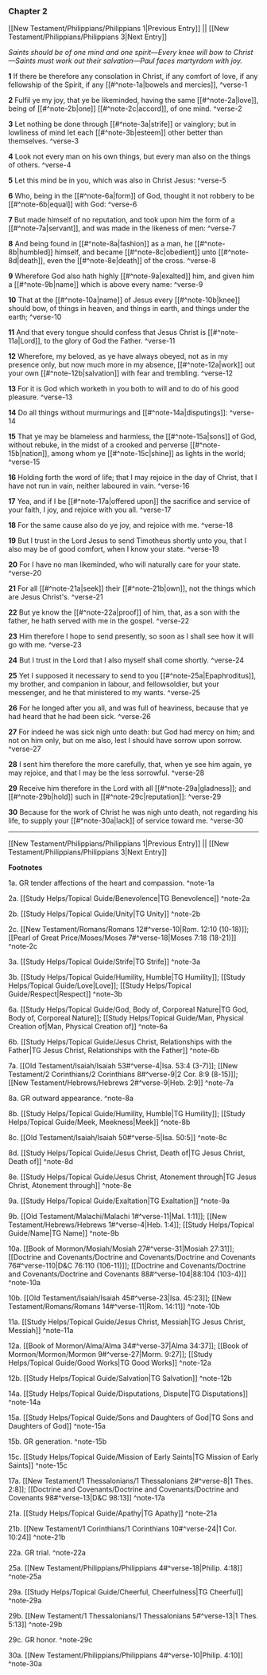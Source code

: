 ### Chapter 2

[[New Testament/Philippians/Philippians 1|Previous Entry]]  ||  [[New Testament/Philippians/Philippians 3|Next Entry]]

*Saints should be of one mind and one spirit—Every knee will bow to Christ—Saints must work out their salvation—Paul faces martyrdom with joy.*

**1**  If there be therefore any consolation in Christ, if any comfort of love, if any fellowship of the Spirit, if any [[#^note-1a|bowels and mercies]], ^verse-1

**2**  Fulfil ye my joy, that ye be likeminded, having the same [[#^note-2a|love]], being of [[#^note-2b|one]] [[#^note-2c|accord]], of one mind. ^verse-2

**3**  Let nothing be done through [[#^note-3a|strife]] or vainglory; but in lowliness of mind let each [[#^note-3b|esteem]] other better than themselves. ^verse-3

**4**  Look not every man on his own things, but every man also on the things of others. ^verse-4

**5**  Let this mind be in you, which was also in Christ Jesus: ^verse-5

**6**  Who, being in the [[#^note-6a|form]] of God, thought it not robbery to be [[#^note-6b|equal]] with God: ^verse-6

**7**  But made himself of no reputation, and took upon him the form of a [[#^note-7a|servant]], and was made in the likeness of men: ^verse-7

**8**  And being found in [[#^note-8a|fashion]] as a man, he [[#^note-8b|humbled]] himself, and became [[#^note-8c|obedient]] unto [[#^note-8d|death]], even the [[#^note-8e|death]] of the cross. ^verse-8

**9**  Wherefore God also hath highly [[#^note-9a|exalted]] him, and given him a [[#^note-9b|name]] which is above every name: ^verse-9

**10**  That at the [[#^note-10a|name]] of Jesus every [[#^note-10b|knee]] should bow, of things in heaven, and things in earth, and things under the earth; ^verse-10

**11**  And that every tongue should confess that Jesus Christ is [[#^note-11a|Lord]], to the glory of God the Father. ^verse-11

**12**  Wherefore, my beloved, as ye have always obeyed, not as in my presence only, but now much more in my absence, [[#^note-12a|work]] out your own [[#^note-12b|salvation]] with fear and trembling. ^verse-12

**13**  For it is God which worketh in you both to will and to do of his good pleasure. ^verse-13

**14**  Do all things without murmurings and [[#^note-14a|disputings]]: ^verse-14

**15**  That ye may be blameless and harmless, the [[#^note-15a|sons]] of God, without rebuke, in the midst of a crooked and perverse [[#^note-15b|nation]], among whom ye [[#^note-15c|shine]] as lights in the world; ^verse-15

**16**  Holding forth the word of life; that I may rejoice in the day of Christ, that I have not run in vain, neither laboured in vain. ^verse-16

**17**  Yea, and if I be [[#^note-17a|offered upon]] the sacrifice and service of your faith, I joy, and rejoice with you all. ^verse-17

**18**  For the same cause also do ye joy, and rejoice with me. ^verse-18

**19**  But I trust in the Lord Jesus to send Timotheus shortly unto you, that I also may be of good comfort, when I know your state. ^verse-19

**20**  For I have no man likeminded, who will naturally care for your state. ^verse-20

**21**  For all [[#^note-21a|seek]] their [[#^note-21b|own]], not the things which are Jesus Christ's. ^verse-21

**22**  But ye know the [[#^note-22a|proof]] of him, that, as a son with the father, he hath served with me in the gospel. ^verse-22

**23**  Him therefore I hope to send presently, so soon as I shall see how it will go with me. ^verse-23

**24**  But I trust in the Lord that I also myself shall come shortly. ^verse-24

**25**  Yet I supposed it necessary to send to you [[#^note-25a|Epaphroditus]], my brother, and companion in labour, and fellowsoldier, but your messenger, and he that ministered to my wants. ^verse-25

**26**  For he longed after you all, and was full of heaviness, because that ye had heard that he had been sick. ^verse-26

**27**  For indeed he was sick nigh unto death: but God had mercy on him; and not on him only, but on me also, lest I should have sorrow upon sorrow. ^verse-27

**28**  I sent him therefore the more carefully, that, when ye see him again, ye may rejoice, and that I may be the less sorrowful. ^verse-28

**29**  Receive him therefore in the Lord with all [[#^note-29a|gladness]]; and [[#^note-29b|hold]] such in [[#^note-29c|reputation]]: ^verse-29

**30**  Because for the work of Christ he was nigh unto death, not regarding his life, to supply your [[#^note-30a|lack]] of service toward me. ^verse-30


---
[[New Testament/Philippians/Philippians 1|Previous Entry]]  ||  [[New Testament/Philippians/Philippians 3|Next Entry]]


**Footnotes**


1a. GR tender affections of the heart and compassion. ^note-1a

2a. [[Study Helps/Topical Guide/Benevolence|TG Benevolence]] ^note-2a

2b. [[Study Helps/Topical Guide/Unity|TG Unity]] ^note-2b

2c. [[New Testament/Romans/Romans 12#^verse-10|Rom. 12:10 (10-18)]]; [[Pearl of Great Price/Moses/Moses 7#^verse-18|Moses 7:18 (18-21)]] ^note-2c

3a. [[Study Helps/Topical Guide/Strife|TG Strife]] ^note-3a

3b. [[Study Helps/Topical Guide/Humility, Humble|TG Humility]]; [[Study Helps/Topical Guide/Love|Love]]; [[Study Helps/Topical Guide/Respect|Respect]] ^note-3b

6a. [[Study Helps/Topical Guide/God, Body of, Corporeal Nature|TG God, Body of, Corporeal Nature]]; [[Study Helps/Topical Guide/Man, Physical Creation of|Man, Physical Creation of]] ^note-6a

6b. [[Study Helps/Topical Guide/Jesus Christ, Relationships with the Father|TG Jesus Christ, Relationships with the Father]] ^note-6b

7a. [[Old Testament/Isaiah/Isaiah 53#^verse-4|Isa. 53:4 (3-7)]]; [[New Testament/2 Corinthians/2 Corinthians 8#^verse-9|2 Cor. 8:9 (8-15)]]; [[New Testament/Hebrews/Hebrews 2#^verse-9|Heb. 2:9]] ^note-7a

8a. GR outward appearance. ^note-8a

8b. [[Study Helps/Topical Guide/Humility, Humble|TG Humility]]; [[Study Helps/Topical Guide/Meek, Meekness|Meek]] ^note-8b

8c. [[Old Testament/Isaiah/Isaiah 50#^verse-5|Isa. 50:5]] ^note-8c

8d. [[Study Helps/Topical Guide/Jesus Christ, Death of|TG Jesus Christ, Death of]] ^note-8d

8e. [[Study Helps/Topical Guide/Jesus Christ, Atonement through|TG Jesus Christ, Atonement through]] ^note-8e

9a. [[Study Helps/Topical Guide/Exaltation|TG Exaltation]] ^note-9a

9b. [[Old Testament/Malachi/Malachi 1#^verse-11|Mal. 1:11]]; [[New Testament/Hebrews/Hebrews 1#^verse-4|Heb. 1:4]]; [[Study Helps/Topical Guide/Name|TG Name]] ^note-9b

10a. [[Book of Mormon/Mosiah/Mosiah 27#^verse-31|Mosiah 27:31]]; [[Doctrine and Covenants/Doctrine and Covenants/Doctrine and Covenants 76#^verse-110|D&C 76:110 (106-11)]]; [[Doctrine and Covenants/Doctrine and Covenants/Doctrine and Covenants 88#^verse-104|88:104 (103-4)]] ^note-10a

10b. [[Old Testament/Isaiah/Isaiah 45#^verse-23|Isa. 45:23]]; [[New Testament/Romans/Romans 14#^verse-11|Rom. 14:11]] ^note-10b

11a. [[Study Helps/Topical Guide/Jesus Christ, Messiah|TG Jesus Christ, Messiah]] ^note-11a

12a. [[Book of Mormon/Alma/Alma 34#^verse-37|Alma 34:37]]; [[Book of Mormon/Mormon/Mormon 9#^verse-27|Morm. 9:27]]; [[Study Helps/Topical Guide/Good Works|TG Good Works]] ^note-12a

12b. [[Study Helps/Topical Guide/Salvation|TG Salvation]] ^note-12b

14a. [[Study Helps/Topical Guide/Disputations, Dispute|TG Disputations]] ^note-14a

15a. [[Study Helps/Topical Guide/Sons and Daughters of God|TG Sons and Daughters of God]] ^note-15a

15b. GR generation. ^note-15b

15c. [[Study Helps/Topical Guide/Mission of Early Saints|TG Mission of Early Saints]] ^note-15c

17a. [[New Testament/1 Thessalonians/1 Thessalonians 2#^verse-8|1 Thes. 2:8]]; [[Doctrine and Covenants/Doctrine and Covenants/Doctrine and Covenants 98#^verse-13|D&C 98:13]] ^note-17a

21a. [[Study Helps/Topical Guide/Apathy|TG Apathy]] ^note-21a

21b. [[New Testament/1 Corinthians/1 Corinthians 10#^verse-24|1 Cor. 10:24]] ^note-21b

22a. GR trial. ^note-22a

25a. [[New Testament/Philippians/Philippians 4#^verse-18|Philip. 4:18]] ^note-25a

29a. [[Study Helps/Topical Guide/Cheerful, Cheerfulness|TG Cheerful]] ^note-29a

29b. [[New Testament/1 Thessalonians/1 Thessalonians 5#^verse-13|1 Thes. 5:13]] ^note-29b

29c. GR honor. ^note-29c

30a. [[New Testament/Philippians/Philippians 4#^verse-10|Philip. 4:10]] ^note-30a